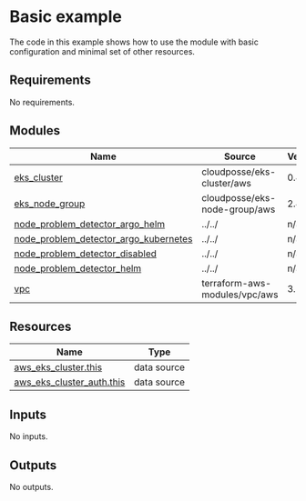 # Basic example

The code in this example shows how to use the module with basic configuration and minimal set of other resources.

<!-- BEGINNING OF PRE-COMMIT-TERRAFORM DOCS HOOK -->
## Requirements

No requirements.

## Modules

| Name | Source | Version |
|------|--------|---------|
| <a name="module_eks_cluster"></a> [eks\_cluster](#module\_eks\_cluster) | cloudposse/eks-cluster/aws | 0.44.0 |
| <a name="module_eks_node_group"></a> [eks\_node\_group](#module\_eks\_node\_group) | cloudposse/eks-node-group/aws | 2.4.0 |
| <a name="module_node_problem_detector_argo_helm"></a> [node\_problem\_detector\_argo\_helm](#module\_node\_problem\_detector\_argo\_helm) | ../../ | n/a |
| <a name="module_node_problem_detector_argo_kubernetes"></a> [node\_problem\_detector\_argo\_kubernetes](#module\_node\_problem\_detector\_argo\_kubernetes) | ../../ | n/a |
| <a name="module_node_problem_detector_disabled"></a> [node\_problem\_detector\_disabled](#module\_node\_problem\_detector\_disabled) | ../../ | n/a |
| <a name="module_node_problem_detector_helm"></a> [node\_problem\_detector\_helm](#module\_node\_problem\_detector\_helm) | ../../ | n/a |
| <a name="module_vpc"></a> [vpc](#module\_vpc) | terraform-aws-modules/vpc/aws | 3.11.0 |

## Resources

| Name | Type |
|------|------|
| [aws_eks_cluster.this](https://registry.terraform.io/providers/hashicorp/aws/latest/docs/data-sources/eks_cluster) | data source |
| [aws_eks_cluster_auth.this](https://registry.terraform.io/providers/hashicorp/aws/latest/docs/data-sources/eks_cluster_auth) | data source |

## Inputs

No inputs.

## Outputs

No outputs.
<!-- END OF PRE-COMMIT-TERRAFORM DOCS HOOK -->
